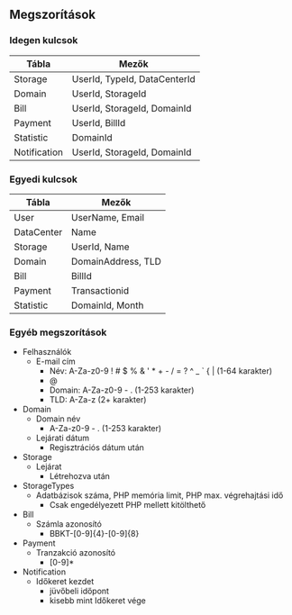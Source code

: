 ## Megszorítások

### Idegen kulcsok

| Tábla        | Mezők                        |
| ------------ | ---------------------------- |
| Storage      | UserId, TypeId, DataCenterId |
| Domain       | UserId, StorageId            |
| Bill         | UserId, StorageId, DomainId  |
| Payment      | UserId, BillId               |
| Statistic    | DomainId                     |
| Notification | UserId, StorageId, DomainId  |

### Egyedi kulcsok

| Tábla      | Mezők              |
| ---------- | ------------------ |
| User       | UserName, Email    |
| DataCenter | Name               |
| Storage    | UserId, Name       |
| Domain     | DomainAddress, TLD |
| Bill       | BillId             |
| Payment    | Transactionid      |
| Statistic  | DomainId, Month    |

<div class="page-break"></div>

### Egyéb megszorítások

- Felhasználók
  - E-mail cím
    - Név: A-Za-z0-9 ! # $ % & ' \* + - / = ? ^ \_ ` { | (1-64 karakter)
    - @
    - Domain: A-Za-z0-9 - . (1-253 karakter)
    - TLD: A-Za-z (2+ karakter)
- Domain
  - Domain név
    - A-Za-z0-9 - . (1-253 karakter)
  - Lejárati dátum
    - Regisztrációs dátum után
- Storage
  - Lejárat
    - Létrehozva után
- StorageTypes
  - Adatbázisok száma, PHP memória limit, PHP max. végrehajtási idő
    - Csak engedélyezett PHP mellett kitölthető
- Bill
  - Számla azonosító
    - BBKT-[0-9]{4}-[0-9]{8}
- Payment
  - Tranzakció azonosító
    - [0-9]\*
- Notification
  - Időkeret kezdet
    - jüvőbeli időpont
    - kisebb mint Időkeret vége

<div class="page-break"></div>
